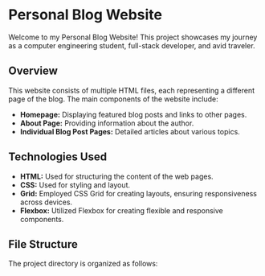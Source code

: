 # Personal Blog Website

Welcome to my Personal Blog Website! This project showcases my journey as a computer engineering student, full-stack developer, and avid traveler.

## Overview

This website consists of multiple HTML files, each representing a different page of the blog. The main components of the website include:

- **Homepage:** Displaying featured blog posts and links to other pages.
- **About Page:** Providing information about the author.
- **Individual Blog Post Pages:** Detailed articles about various topics.

## Technologies Used

- **HTML:** Used for structuring the content of the web pages.
- **CSS:** Used for styling and layout.
- **Grid:** Employed CSS Grid for creating layouts, ensuring responsiveness across devices.
- **Flexbox:** Utilized Flexbox for creating flexible and responsive components.

## File Structure

The project directory is organized as follows:
